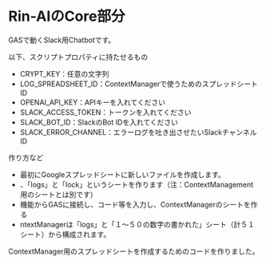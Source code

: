 # Rin-AIのCore部分

GASで動くSlack用Chatbotです。

以下、スクリプトプロパティに持たせるもの

* CRYPT_KEY：任意の文字列
* LOG_SPREADSHEET_ID：ContextManagerで使うためのスプレッドシートID
* OPENAI_API_KEY：APIキーを入れてください
* SLACK_ACCESS_TOKEN：トークンを入れてください
* SLACK_BOT_ID：SlackのBot IDを入れてください
* SLACK_ERROR_CHANNEL：エラーログを吐き出させたいSlackチャンネルID

作り方など

* 最初にGoogleスプレッドシートに新しいファイルを作成します。
* 、「logs」と「lock」というシートを作ります（注：ContextManagement用のシートとは別です）
* 機能からGASに接続し、コード等を入力し、ContextManagerのシートを作る
* ntextManagerは「logs」と「１～５０の数字の書かれた」シート（計５１シート）から構成されます。

ContextManager用のスプレッドシートを作成するためのコードを作りました。
